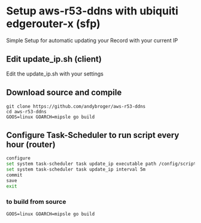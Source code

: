 # Setup aws-r53-ddns with ubiquiti edgerouter-x (sfp)

Simple Setup for automatic updating your Record with your current IP

## Edit update_ip.sh (client)

Edit the update_ip.sh with your settings

## Download source and compile


```
git clone https://github.com/andybroger/aws-r53-ddns
cd aws-r53-ddns
GOOS=linux GOARCH=mipsle go build
```

## Configure Task-Scheduler to run script every hour (router)

```sh
configure
set system task-scheduler task update_ip executable path /config/scripts/aws-r53-ddns/update_ip.sh
set system task-scheduler task update_ip interval 5m
commit
save
exit
```

### to build from source

```
GOOS=linux GOARCH=mipsle go build
```
